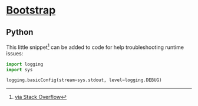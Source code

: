 # [Bootstrap](https://samghata.github.io/bootstrap)

## Python
This little snippet[^1] can be added to code for help troubleshooting runtime issues:
```python
import logging
import sys

logging.basicConfig(stream=sys.stdout, level=logging.DEBUG)
```
[^1]: [via Stack Overflow](https://stackoverflow.com/questions/14058453/making-python-loggers-output-all-messages-to-stdout-in-addition-to-log-file)
